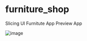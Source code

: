 # furniture_shop

Slicing UI Furnitute App
Preview App



![image](https://github.com/ThunderWolf42/furniture_shop/assets/124669010/bb2f92e3-cb0c-4226-b35c-1083a4029038)




